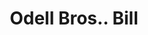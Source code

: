---
doi: 10.7916/D8BG4154
date_other: '1890'
date_other_textual: 1890-1899
form: printed ephemera
genre:
- Invoices
name:
- Odell Bros.
object_in_context_url: https://biggert.cul.columbia.edu/items/view/ave_biggert_01581
subject_hierarchical_geographic:
- Norfolk, Virginia, United States
subject_name:
- Odell Bros.
title: Odell Bros.. Bill
sort_title: Odell Bros.. Bill
call_number: ave_biggert_01581
coordinates:
- 36.916666666666664,-76.2
pid: ave_biggert_01581
identifiers: ave_biggert_01581
thumbnail: https://derivativo-3.library.columbia.edu/iiif/2/ldpd:343918/full/!256,256/0/native.jpg
permalink: "/items/ave_biggert_01581/"
layout: iiif-image-page
---